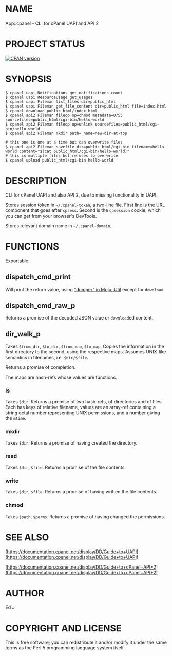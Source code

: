 # NAME

App::cpanel - CLI for cPanel UAPI and API 2

# PROJECT STATUS

[![CPAN version](https://badge.fury.io/pl/App-cpanel.svg)](https://metacpan.org/pod/App::cpanel)

# SYNOPSIS

    $ cpanel uapi Notifications get_notifications_count
    $ cpanel uapi ResourceUsage get_usages
    $ cpanel uapi Fileman list_files dir=public_html
    $ cpanel uapi Fileman get_file_content dir=public_html file=index.html
    $ cpanel download public_html/index.html
    $ cpanel api2 Fileman fileop op=chmod metadata=0755 sourcefiles=public_html/cgi-bin/hello-world
    $ cpanel api2 Fileman fileop op=unlink sourcefiles=public_html/cgi-bin/hello-world
    $ cpanel api2 Fileman mkdir path= name=new-dir-at-top

    # this one is one at a time but can overwrite files
    $ cpanel api2 Fileman savefile dir=public_html/cgi-bin filename=hello-world content="$(cat public_html/cgi-bin/hello-world)"
    # this is multiple files but refuses to overwrite
    $ cpanel upload public_html/cgi-bin hello-world

# DESCRIPTION

CLI for cPanel UAPI and also API 2, due to missing functionality in UAPI.

Stores session token in `~/.cpanel-token`, a two-line file. First line
is the URL component that goes after `cpsess`. Second is the `cpsession`
cookie, which you can get from your browser's DevTools.

Stores relevant domain name in `~/.cpanel-domain`.

# FUNCTIONS

Exportable:

## dispatch\_cmd\_print

Will print the return value, using ["dumper" in Mojo::Util](https://metacpan.org/pod/Mojo::Util#dumper) except for
`download`.

## dispatch\_cmd\_raw\_p

Returns a promise of the decoded JSON value or `download`ed content.

## dir\_walk\_p

Takes `$from_dir`, `$to_dir`, `$from_map`, `$to_map`. Copies the
information in the first directory to the second, using the respective
maps. Assumes UNIX-like semantics in filenames, i.e. `$dir/$file`.

Returns a promise of completion.

The maps are hash-refs whose values are functions.

### ls

Takes `$dir`. Returns a promise of two hash-refs, of directories and of
files. Each has keys of relative filename, values are an array-ref
containing a string octal number representing UNIX permissions, and a
number giving the `mtime`.

### mkdir

Takes `$dir`. Returns a promise of having created the directory.

### read

Takes `$dir`, `$file`. Returns a promise of the file contents.

### write

Takes `$dir`, `$file`. Returns a promise of having written the file
contents.

### chmod

Takes `$path`, `$perms`. Returns a promise of having changed the
permissions.

# SEE ALSO

[https://documentation.cpanel.net/display/DD/Guide+to+UAPI](https://documentation.cpanel.net/display/DD/Guide+to+UAPI)

[https://documentation.cpanel.net/display/DD/Guide+to+cPanel+API+2](https://documentation.cpanel.net/display/DD/Guide+to+cPanel+API+2)

# AUTHOR

Ed J

# COPYRIGHT AND LICENSE

This is free software; you can redistribute it and/or modify it under
the same terms as the Perl 5 programming language system itself.
